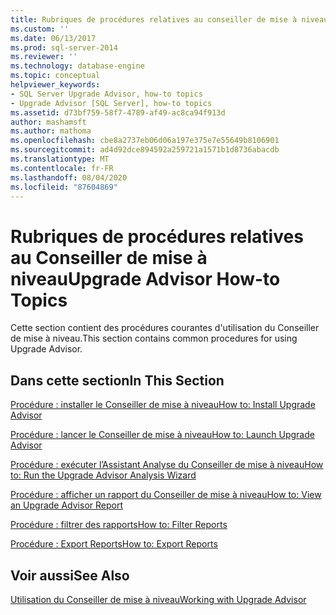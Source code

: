 ```yaml
---
title: Rubriques de procédures relatives au conseiller de mise à niveau | Microsoft Docs
ms.custom: ''
ms.date: 06/13/2017
ms.prod: sql-server-2014
ms.reviewer: ''
ms.technology: database-engine
ms.topic: conceptual
helpviewer_keywords:
- SQL Server Upgrade Advisor, how-to topics
- Upgrade Advisor [SQL Server], how-to topics
ms.assetid: d73bf759-58f7-4789-af49-ac8ca94f913d
author: mashamsft
ms.author: mathoma
ms.openlocfilehash: cbe8a2737eb06d06a197e375e7e55649b8106901
ms.sourcegitcommit: ad4d92dce894592a259721a1571b1d8736abacdb
ms.translationtype: MT
ms.contentlocale: fr-FR
ms.lasthandoff: 08/04/2020
ms.locfileid: "87604869"
---
```

# <a name="upgrade-advisor-how-to-topics"></a><span data-ttu-id="099a6-102">Rubriques de procédures relatives au Conseiller de mise à niveau</span><span class="sxs-lookup"><span data-stu-id="099a6-102">Upgrade Advisor How-to Topics</span></span>
  <span data-ttu-id="099a6-103">Cette section contient des procédures courantes d'utilisation du Conseiller de mise à niveau.</span><span class="sxs-lookup"><span data-stu-id="099a6-103">This section contains common procedures for using Upgrade Advisor.</span></span>  
  
## <a name="in-this-section"></a><span data-ttu-id="099a6-104">Dans cette section</span><span class="sxs-lookup"><span data-stu-id="099a6-104">In This Section</span></span>  
 [<span data-ttu-id="099a6-105">Procédure : installer le Conseiller de mise à niveau</span><span class="sxs-lookup"><span data-stu-id="099a6-105">How to: Install Upgrade Advisor</span></span>](../../../2014/sql-server/install/how-to-install-upgrade-advisor.md)  
  
 [<span data-ttu-id="099a6-106">Procédure : lancer le Conseiller de mise à niveau</span><span class="sxs-lookup"><span data-stu-id="099a6-106">How to: Launch Upgrade Advisor</span></span>](../../../2014/sql-server/install/how-to-launch-upgrade-advisor.md)  
  
 [<span data-ttu-id="099a6-107">Procédure : exécuter l’Assistant Analyse du Conseiller de mise à niveau</span><span class="sxs-lookup"><span data-stu-id="099a6-107">How to: Run the Upgrade Advisor Analysis Wizard</span></span>](../../../2014/sql-server/install/how-to-run-the-upgrade-advisor-analysis-wizard.md)  
  
 [<span data-ttu-id="099a6-108">Procédure : afficher un rapport du Conseiller de mise à niveau</span><span class="sxs-lookup"><span data-stu-id="099a6-108">How to: View an Upgrade Advisor Report</span></span>](../../../2014/sql-server/install/how-to-view-an-upgrade-advisor-report.md)  
  
 [<span data-ttu-id="099a6-109">Procédure : filtrer des rapports</span><span class="sxs-lookup"><span data-stu-id="099a6-109">How to: Filter Reports</span></span>](../../../2014/sql-server/install/how-to-filter-reports.md)  
  
 [<span data-ttu-id="099a6-110">Procédure : Export Reports</span><span class="sxs-lookup"><span data-stu-id="099a6-110">How to: Export Reports</span></span>](../../../2014/sql-server/install/how-to-export-reports.md)  
  
## <a name="see-also"></a><span data-ttu-id="099a6-111">Voir aussi</span><span class="sxs-lookup"><span data-stu-id="099a6-111">See Also</span></span>  
 [<span data-ttu-id="099a6-112">Utilisation du Conseiller de mise à niveau</span><span class="sxs-lookup"><span data-stu-id="099a6-112">Working with Upgrade Advisor</span></span>](../../../2014/sql-server/install/working-with-upgrade-advisor.md)  
  
  
